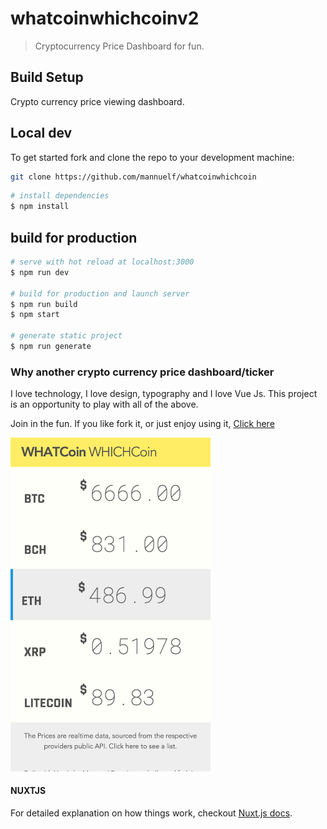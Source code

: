 # whatcoinwhichcoinv2

> Cryptocurrency Price Dashboard for fun.

## Build Setup

Crypto currency price viewing dashboard.

## Local dev

To get started fork and clone the repo to your development machine:

```bash
git clone https://github.com/mannuelf/whatcoinwhichcoin
```

```bash
# install dependencies
$ npm install
```

## build for production

```bash
# serve with hot reload at localhost:3000
$ npm run dev

# build for production and launch server
$ npm run build
$ npm start

# generate static project
$ npm run generate
```

### Why another crypto currency price dashboard/ticker

I love technology, I love design, typography and I love Vue Js. This project is an opportunity to play with all of the above.

Join in the fun. If you like fork it, or just enjoy using it, [Click here](https://whatcoinwhichcoin.com)

<img src="_design/screenshot.jpg" alt="drawing" width="320px" />

#### NUXTJS

For detailed explanation on how things work, checkout [Nuxt.js docs](https://nuxtjs.org).
